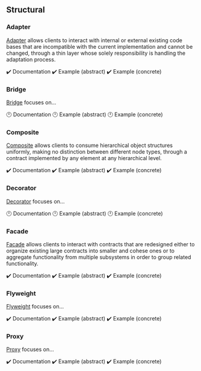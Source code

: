## Structural

### Adapter

[Adapter][adapter] allows clients to interact with internal or external existing code bases that are incompatible with
the current implementation and cannot be changed, through a thin layer whose solely responsibility is handling the
adaptation process.

:heavy_check_mark: Documentation
:heavy_check_mark: Example (abstract)
:heavy_check_mark: Example (concrete)

### Bridge

[Bridge][bridge] focuses on...

:clock12: Documentation
:clock12: Example (abstract)
:clock12: Example (concrete)

### Composite

[Composite][composite] allows clients to consume hierarchical object structures uniformly, making no distinction between
different node types, through a contract implemented by any element at any hierarchical level.

:heavy_check_mark: Documentation
:heavy_check_mark: Example (abstract)
:heavy_check_mark: Example (concrete)

### Decorator

[Decorator][decorator] focuses on...

:clock12: Documentation
:clock12: Example (abstract)
:clock12: Example (concrete)

### Facade

[Facade][facade] allows clients to interact with contracts that are redesigned either to organize existing large
contracts into smaller and cohese ones or to aggregate functionality from multiple subsystems in order to group related
functionality.

:heavy_check_mark: Documentation
:heavy_check_mark: Example (abstract)
:heavy_check_mark: Example (concrete)

### Flyweight

[Flyweight][flyweight] focuses on...

:heavy_check_mark: Documentation
:heavy_check_mark: Example (abstract)
:heavy_check_mark: Example (concrete)

### Proxy

[Proxy][proxy] focuses on...

:heavy_check_mark: Documentation
:heavy_check_mark: Example (abstract)
:heavy_check_mark: Example (concrete)



[adapter]: ./adapter/
[bridge]: ./bridge/
[composite]: ./composite/
[decorator]: ./decorator/
[facade]: ./facade/
[flyweight]: ./flyweight/
[proxy]: ./proxy/